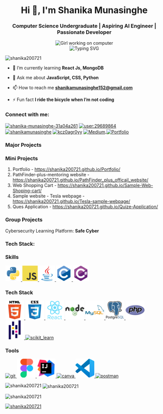 <h1 align="center">Hi 👋, I'm Shanika Munasinghe</h1>
<h3 align="center"> Computer Science Undergraduate | Aspiring AI Engineer | Passionate Developer</h3>

<!-- Animated GIF of a girl working on a computer -->
<div align="center">
  <img src="https://media.giphy.com/media/L1R1tvI9svkIWwpVYr/giphy.gif" alt="Girl working on computer" width="300" height="200"/>
</div>

<!-- Animated Text -->
<div align="center">
  <img src="https://readme-typing-svg.herokuapp.com?font=Fira+Code&size=24&duration=3000&color=00FF00&center=true&vCenter=true&width=600&lines=Welcome+to+my+GitHub+Profile!;Computer+Science+Undergraduate;Aspiring+AI+Engineer;Passionate+Developer" alt="Typing SVG" />
</div>

<p align="left"> <img src="https://komarev.com/ghpvc/?username=shanika200721&label=Profile%20views&color=0e75b6&style=flat" alt="shanika200721" /> </p>


- 🌱 I’m currently learning **React Js, MongoDB**

- 💬 Ask me about **JavaScript, CSS, Python**

- 📫 How to reach me **shanikamunasinghe152@gmail.com**

- ⚡ Fun fact **I ride the bicycle when I’m not coding**

<h3 align="left">Connect with me:</h3>
<p align="left">
<a href="https://linkedin.com/in/shanika-munasinghe-31a04a261" target="blank"><img align="center" src="https://raw.githubusercontent.com/rahuldkjain/github-profile-readme-generator/master/src/images/icons/Social/linked-in-alt.svg" alt="shanika-munasinghe-31a04a261" height="40" width="40" /></a>
<a href="https://stackoverflow.com/users/user:29689864" target="blank">  <img align="center" src="https://raw.githubusercontent.com/rahuldkjain/github-profile-readme-generator/master/src/images/icons/Social/stack-overflow.svg" alt="user:29689864" height="40" width="40" /></a>
<a href="https://kaggle.com/shanikamunasinghe" target="blank"><img align="center" src="https://raw.githubusercontent.com/rahuldkjain/github-profile-readme-generator/master/src/images/icons/Social/kaggle.svg" alt="shanikamunasinghe" height="40" width="40" /></a>
<a href="https://www.leetcode.com/kcz0agr0yy" target="blank"><img align="center" src="https://raw.githubusercontent.com/rahuldkjain/github-profile-readme-generator/master/src/images/icons/Social/leet-code.svg" alt="kcz0agr0yy" height="40" width="40" /></a>
<a href="https://medium.com/@shanika.uok2" target="blank">
  <img align="center" src="https://raw.githubusercontent.com/rahuldkjain/github-profile-readme-generator/master/src/images/icons/Social/medium.svg" alt="Medium" height="40" width="40" />
</a>

<a href="https://shanika200721.github.io/Portfolio/" target="blank">
  <img align="center" src="https://cdn-icons-png.flaticon.com/512/841/841364.png" alt="Portfolio" height="30" width="40" />
</a>

</p>

### Major Projects

### Mini Projects
1. Portfolio - https://shanika200721.github.io/Portfolio/
2. PathFinder-plus-mentoring website - https://shanika200721.github.io/PathFinder_plus_officail_website/
3. Web Shopping Cart - https://shanika200721.github.io/Sample-Web-Shoping-cart/
4. Sample website - Tesla webpage - https://shanika200721.github.io/Tesla-sample-webpage/
5. Ques Application - https://shanika200721.github.io/Quize-Application/

### Group Projects
Cybersecurity Learning Platform: **Safe Cyber**


<h3 align="left">Tech Stack:</h3>

### Skills
<p align="left">
  <a href="https://www.python.org" target="_blank" rel="noreferrer"> <img src="https://raw.githubusercontent.com/devicons/devicon/master/icons/python/python-original.svg" alt="python" width="50" height="50"/> </a>
  <a href="https://developer.mozilla.org/en-US/docs/Web/JavaScript" target="_blank" rel="noreferrer"> <img src="https://raw.githubusercontent.com/devicons/devicon/master/icons/javascript/javascript-original.svg" alt="javascript" width="50" height="50"/> </a>
  <a href="https://www.java.com" target="_blank" rel="noreferrer"> <img src="https://raw.githubusercontent.com/devicons/devicon/master/icons/java/java-original.svg" alt="java" width="50" height="50"/> </a>
  <a href="https://www.cprogramming.com/" target="_blank" rel="noreferrer"> <img src="https://raw.githubusercontent.com/devicons/devicon/master/icons/c/c-original.svg" alt="c" width="50" height="50"/> </a>
  <a href="https://www.w3schools.com/cs/" target="_blank" rel="noreferrer"> <img src="https://raw.githubusercontent.com/devicons/devicon/master/icons/csharp/csharp-original.svg" alt="csharp" width="50" height="50"/> </a>
</p>

### Tech Stack
<p>
<a href="https://www.w3.org/html/" target="_blank" rel="noreferrer">
  <img src="https://raw.githubusercontent.com/devicons/devicon/master/icons/html5/html5-original-wordmark.svg" alt="html5" width="60" height="60"/>
</a>
<a href="https://www.w3schools.com/css/" target="_blank" rel="noreferrer">
  <img src="https://raw.githubusercontent.com/devicons/devicon/master/icons/css3/css3-original-wordmark.svg" alt="css3" width="60" height="60"/>
</a>
<a href="https://reactjs.org/" target="_blank" rel="noreferrer">
  <img src="https://raw.githubusercontent.com/devicons/devicon/master/icons/react/react-original-wordmark.svg" alt="react" width="60" height="60"/>
</a>
<a href="https://nodejs.org" target="_blank" rel="noreferrer">
  <img src="https://raw.githubusercontent.com/devicons/devicon/master/icons/nodejs/nodejs-original-wordmark.svg" alt="nodejs" width="60" height="60"/>
</a>
<a href="https://www.mysql.com/" target="_blank" rel="noreferrer">
  <img src="https://raw.githubusercontent.com/devicons/devicon/master/icons/mysql/mysql-original-wordmark.svg" alt="mysql" width="60" height="60"/>
</a>
<a href="https://www.postgresql.org" target="_blank" rel="noreferrer">
  <img src="https://raw.githubusercontent.com/devicons/devicon/master/icons/postgresql/postgresql-original-wordmark.svg" alt="postgresql" width="60" height="60"/>
</a>
<a href="https://www.php.net" target="_blank" rel="noreferrer">
  <img src="https://raw.githubusercontent.com/devicons/devicon/master/icons/php/php-original.svg" alt="php" width="60" height="60"/>
</a>
<a href="https://pandas.pydata.org/" target="_blank" rel="noreferrer">
  <img src="https://raw.githubusercontent.com/devicons/devicon/2ae2a900d2f041da66e950e4d48052658d850630/icons/pandas/pandas-original.svg" alt="pandas" width="60" height="60"/>
</a>
<a href="https://scikit-learn.org/" target="_blank" rel="noreferrer">
  <img src="https://upload.wikimedia.org/wikipedia/commons/0/05/Scikit_learn_logo_small.svg" alt="scikit_learn" width="60" height="60"/>
</a>

<p/>

### Tools 
<p>
  <a href="https://git-scm.com/" target="_blank" rel="noreferrer">
  <img src="https://www.vectorlogo.zone/logos/git-scm/git-scm-icon.svg" alt="git" width="60" height="60"/>
</a>

<a href="https://www.figma.com/" target="_blank" rel="noreferrer">
  <img src="https://raw.githubusercontent.com/devicons/devicon/master/icons/figma/figma-original.svg" alt="figma" width="60" height="60"/>
</a>

<a href="https://www.jetbrains.com/idea/" target="_blank" rel="noreferrer">
  <img src="https://raw.githubusercontent.com/devicons/devicon/master/icons/intellij/intellij-original.svg" alt="intellij" width="60" height="60"/>
</a>
<a href="https://www.canva.com/" target="_blank" rel="noreferrer">
  <img src="https://static.canva.com/static/images/favicon.ico" alt="canva" width="60" height="60"/>
</a>
<a href="https://code.visualstudio.com/" target="_blank" rel="noreferrer">
  <img src="https://raw.githubusercontent.com/devicons/devicon/master/icons/vscode/vscode-original.svg" alt="vscode" width="60" height="60"/>
</a>
<a href="https://postman.com" target="_blank" rel="noreferrer"> 
  <img src="https://www.vectorlogo.zone/logos/getpostman/getpostman-icon.svg" alt="postman" width="60" height="60"/> 
</a>
</p>

<p><img align="left" src="https://github-readme-stats.vercel.app/api/top-langs?username=shanika200721&show_icons=true&locale=en&layout=compact" alt="shanika200721" /></p>

<p>&nbsp;<img align="center" src="https://github-readme-stats.vercel.app/api?username=shanika200721&show_icons=true&locale=en" alt="shanika200721" /></p>

<p><img align="center" src="https://github-readme-streak-stats.herokuapp.com/?user=shanika200721&" alt="shanika200721" /></p>

<p align="left"> <a href="https://github.com/ryo-ma/github-profile-trophy"><img src="https://github-profile-trophy.vercel.app/?username=shanika200721" alt="shanika200721" /></a> </p>
